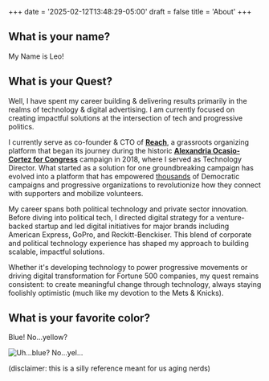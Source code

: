 +++
date = '2025-02-12T13:48:29-05:00'
draft = false
title = 'About'
+++

## What is your name?

My Name is Leo!

## What is your Quest?

Well, I have spent my career building & delivering results primarily in the realms of technology & digital advertising. I am currently focused on creating impactful solutions at the intersection of tech and progressive politics.

I currently serve as co-founder & CTO of **[Reach](https://reach.vote)**, a grassroots organizing platform that began its journey during the historic **[Alexandria Ocasio-Cortez for Congress](https://ocasiocortez.com)** campaign in 2018, where I served as Technology Director. What started as a solution for one groundbreaking campaign has evolved into a platform that has empowered [thousands](https://www.reach.vote/clients/) of Democratic campaigns and progressive organizations to revolutionize how they connect with supporters and mobilize volunteers.

My career spans both political technology and private sector innovation. Before diving into political tech, I directed digital strategy for a venture-backed startup and led digital initiatives for major brands including American Express, GoPro, and Reckitt-Benckiser. This blend of corporate and political technology experience has shaped my approach to building scalable, impactful solutions.

Whether it's developing technology to power progressive movements or driving digital transformation for Fortune 500 companies, my quest remains consistent: to create meaningful change through technology, always staying foolishly optimistic (much like my devotion to the Mets & Knicks).

## What is your favorite color?

Blue! No...yellow?

![Uh...blue? No...yel...](/uploads/images/about/bridge-of-death.gif)

(disclaimer: this is a silly reference meant for us aging nerds)
